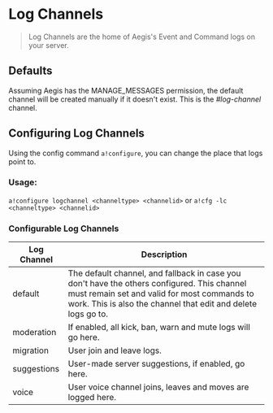 # Log Channels
> Log Channels are the home of Aegis's Event and Command logs on your server.

## Defaults

Assuming Aegis has the MANAGE_MESSAGES permission, the default channel will be created manually if it doesn't exist. This is the *#log-channel* channel.

## Configuring Log Channels

Using the config command `a!configure`, you can change the place that logs point to.

### Usage:

`a!configure logchannel <channeltype> <channelid>` or `a!cfg -lc <channeltype> <channelid>`

### Configurable Log Channels

| Log Channel | Description                                                                                                                                                                                                   |
|-------------|---------------------------------------------------------------------------------------------------------------------------------------------------------------------------------------------------------------|
| default     | The default channel, and fallback in case you don't have the others configured.  This channel must remain set and valid for most commands to work.  This is also the channel that edit and delete logs go to. |
| moderation  | If enabled, all kick, ban, warn and mute logs will go here.                                                                                                                                                   |
| migration   | User join and leave logs.                                                                                                                                                                                     |
| suggestions | User-made server suggestions, if enabled, go here.                                                                                                                                                            |
| voice       | User voice channel joins, leaves and moves are logged here.                                                                                                                                                   |